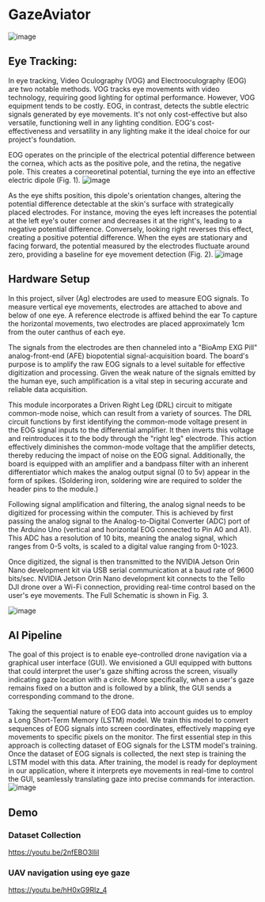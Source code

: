 # GazeAviator
![image](https://github.com/Nil-Del/GazeAviator/assets/59746481/c1a4b451-9722-4917-8073-265bc882e09e)
## Eye Tracking:
In eye tracking, Video Oculography (VOG) and Electrooculography (EOG) are two notable methods. VOG tracks eye movements with video technology, requiring good lighting for optimal performance. However, VOG equipment tends to be costly. EOG, in contrast, detects the subtle electric signals generated by eye movements. It's not only cost-effective but also versatile, functioning well in any lighting condition. EOG's cost-effectiveness and versatility in any lighting make it the ideal choice for our project's foundation.

EOG operates on the principle of the electrical potential difference between the cornea, which acts as the positive pole, and the retina, the negative pole. This creates a corneoretinal potential, turning the eye into an effective electric dipole (Fig. 1). 
![image](https://github.com/Nil-Del/GazeAviator/assets/59746481/a1090340-d8a4-416f-8e16-e381ace97119)

As the eye shifts position, this dipole's orientation changes, altering the potential difference detectable at the skin's surface with strategically placed electrodes. For instance, moving the eyes left increases the potential at the left eye's outer corner and decreases it at the right's, leading to a negative potential difference. Conversely, looking right reverses this effect, creating a positive potential difference. When the eyes are stationary and facing forward, the potential measured by the electrodes fluctuate around zero, providing a baseline for eye movement detection (Fig. 2).
![image](https://github.com/Nil-Del/GazeAviator/assets/59746481/a8a0040a-8f88-4818-81ab-28507e4db59b)

## Hardware Setup
In this project, silver (Ag) electrodes are used to measure EOG signals. To measure vertical eye movements, electrodes are attached to above and below of one eye. A reference electrode is affixed behind the ear To capture the horizontal movements, two electrodes are placed approximately 1cm from the outer canthus of each eye.

The signals from the electrodes are then channeled into a "BioAmp EXG Pill" analog-front-end (AFE) biopotential signal-acquisition board. The board's purpose is to amplify the raw EOG signals to a level suitable for effective digitization and processing. Given the weak nature of the signals emitted by the human eye, such amplification is a vital step in securing accurate and reliable data acquisition.

This module incorporates a Driven Right Leg (DRL) circuit to mitigate common-mode noise, which can result from a variety of sources. The DRL circuit functions by first identifying the common-mode voltage present in the EOG signal inputs to the differential amplifier. It then inverts this voltage and reintroduces it to the body through the "right leg" electrode. This action effectively diminishes the common-mode voltage that the amplifier detects, thereby reducing the impact of noise on the EOG signal. Additionally, the board is equipped with an amplifier and a bandpass filter with an inherent differentiator which makes the analog output signal (0 to 5v) appear in the form of spikes. (Soldering iron, soldering wire are required to solder the header pins to the module.)

Following signal amplification and filtering, the analog signal needs to be digitized for processing within the computer. This is achieved by first passing the analog signal to the Analog-to-Digital Converter (ADC) port of the Arduino Uno (vertical and horizontal EOG connected to Pin A0 and A1). This ADC has a resolution of 10 bits, meaning the analog signal, which ranges from 0-5 volts, is scaled to a digital value ranging from 0-1023.

Once digitized, the signal is then transmitted to the NVIDIA Jetson Orin Nano development kit via USB serial communication at a baud rate of 9600 bits/sec. NVIDIA Jetson Orin Nano development kit connects to the Tello DJI drone over a Wi-Fi connection, providing real-time control based on the user's eye movements. The Full Schematic is shown in Fig. 3.

![image](https://github.com/Nil-Del/GazeAviator/assets/59746481/95886f78-1c1c-4022-8665-0b854189c009)

## AI Pipeline
The goal of this project is to enable eye-controlled drone navigation via a graphical user interface (GUI). We envisioned a GUI equipped with buttons that could interpret the user's gaze shifting across the screen, visually indicating gaze location with a circle. More specifically, when a user's gaze remains fixed on a button and is followed by a blink, the GUI sends a corresponding command to the drone.

Taking the sequential nature of EOG data into account guides us to employ a Long Short-Term Memory (LSTM) model. We train this model to convert sequences of EOG signals into screen coordinates, effectively mapping eye movements to specific pixels on the monitor. The first essential step in this approach is collecting dataset of EOG signals for the LSTM model's training. Once the dataset of EOG signals is collected, the next step is training the LSTM model with this data. After training, the model is ready for deployment in our application, where it interprets eye movements in real-time to control the GUI, seamlessly translating gaze into precise commands for interaction.
![image](https://github.com/Nil-Del/GazeAviator/assets/59746481/aba18449-4d7b-4264-ba2d-4a17dc165c13)

## Demo

### Dataset Collection
https://youtu.be/2nfEBO3IliI

### UAV navigation using eye gaze
https://youtu.be/hH0xG9Rlz_4



